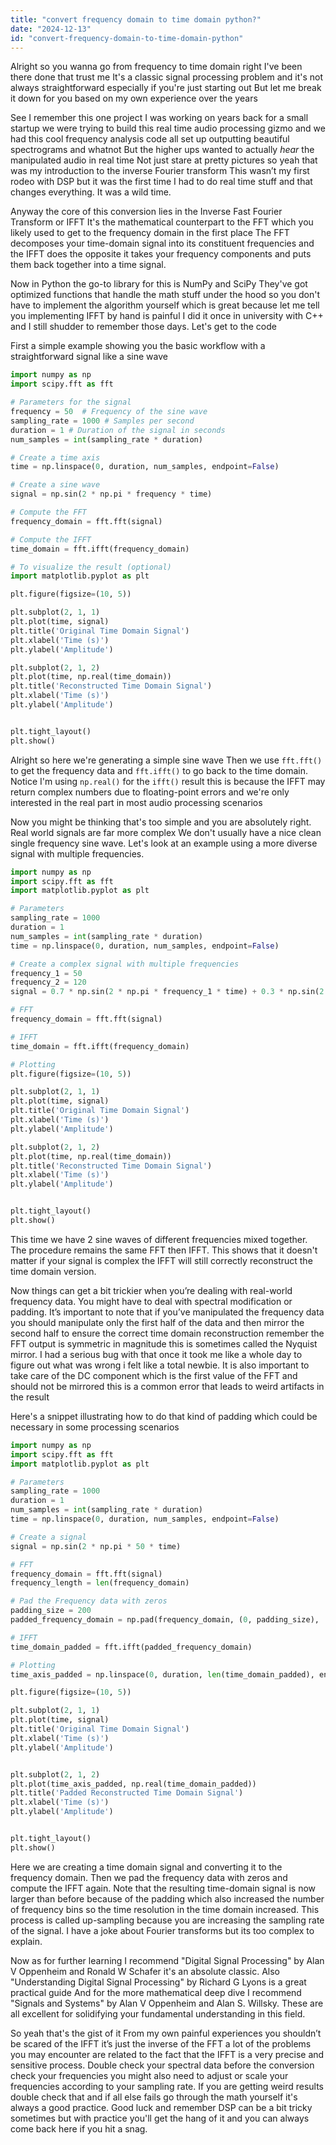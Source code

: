 ```yaml
---
title: "convert frequency domain to time domain python?"
date: "2024-12-13"
id: "convert-frequency-domain-to-time-domain-python"
---
```


Alright so you wanna go from frequency to time domain right I've been there done that trust me It's a classic signal processing problem and it's not always straightforward especially if you're just starting out But let me break it down for you based on my own experience over the years

See I remember this one project I was working on years back for a small startup we were trying to build this real time audio processing gizmo and we had this cool frequency analysis code all set up outputting beautiful spectrograms and whatnot But the higher ups wanted to actually *hear* the manipulated audio in real time Not just stare at pretty pictures so yeah that was my introduction to the inverse Fourier transform This wasn’t my first rodeo with DSP but it was the first time I had to do real time stuff and that changes everything. It was a wild time.

Anyway the core of this conversion lies in the Inverse Fast Fourier Transform or IFFT It's the mathematical counterpart to the FFT which you likely used to get to the frequency domain in the first place The FFT decomposes your time-domain signal into its constituent frequencies and the IFFT does the opposite it takes your frequency components and puts them back together into a time signal.

Now in Python the go-to library for this is NumPy and SciPy They've got optimized functions that handle the math stuff under the hood so you don't have to implement the algorithm yourself which is great because let me tell you implementing IFFT by hand is painful I did it once in university with C++ and I still shudder to remember those days. Let's get to the code

First a simple example showing you the basic workflow with a straightforward signal like a sine wave

```python
import numpy as np
import scipy.fft as fft

# Parameters for the signal
frequency = 50  # Frequency of the sine wave
sampling_rate = 1000 # Samples per second
duration = 1 # Duration of the signal in seconds
num_samples = int(sampling_rate * duration)

# Create a time axis
time = np.linspace(0, duration, num_samples, endpoint=False)

# Create a sine wave
signal = np.sin(2 * np.pi * frequency * time)

# Compute the FFT
frequency_domain = fft.fft(signal)

# Compute the IFFT
time_domain = fft.ifft(frequency_domain)

# To visualize the result (optional)
import matplotlib.pyplot as plt

plt.figure(figsize=(10, 5))

plt.subplot(2, 1, 1)
plt.plot(time, signal)
plt.title('Original Time Domain Signal')
plt.xlabel('Time (s)')
plt.ylabel('Amplitude')

plt.subplot(2, 1, 2)
plt.plot(time, np.real(time_domain))
plt.title('Reconstructed Time Domain Signal')
plt.xlabel('Time (s)')
plt.ylabel('Amplitude')


plt.tight_layout()
plt.show()

```

Alright so here we're generating a simple sine wave Then we use `fft.fft()` to get the frequency data and `fft.ifft()` to go back to the time domain.  Notice I'm using `np.real()` for the `ifft()` result this is because the IFFT may return complex numbers due to floating-point errors and we're only interested in the real part in most audio processing scenarios

Now you might be thinking that's too simple and you are absolutely right. Real world signals are far more complex We don't usually have a nice clean single frequency sine wave. Let's look at an example using a more diverse signal with multiple frequencies.

```python
import numpy as np
import scipy.fft as fft
import matplotlib.pyplot as plt

# Parameters
sampling_rate = 1000
duration = 1
num_samples = int(sampling_rate * duration)
time = np.linspace(0, duration, num_samples, endpoint=False)

# Create a complex signal with multiple frequencies
frequency_1 = 50
frequency_2 = 120
signal = 0.7 * np.sin(2 * np.pi * frequency_1 * time) + 0.3 * np.sin(2 * np.pi * frequency_2 * time)

# FFT
frequency_domain = fft.fft(signal)

# IFFT
time_domain = fft.ifft(frequency_domain)

# Plotting
plt.figure(figsize=(10, 5))

plt.subplot(2, 1, 1)
plt.plot(time, signal)
plt.title('Original Time Domain Signal')
plt.xlabel('Time (s)')
plt.ylabel('Amplitude')

plt.subplot(2, 1, 2)
plt.plot(time, np.real(time_domain))
plt.title('Reconstructed Time Domain Signal')
plt.xlabel('Time (s)')
plt.ylabel('Amplitude')


plt.tight_layout()
plt.show()

```

This time we have 2 sine waves of different frequencies mixed together. The procedure remains the same FFT then IFFT. This shows that it doesn't matter if your signal is complex the IFFT will still correctly reconstruct the time domain version.

Now things can get a bit trickier when you’re dealing with real-world frequency data. You might have to deal with spectral modification or padding. It’s important to note that if you’ve manipulated the frequency data you should manipulate only the first half of the data and then mirror the second half to ensure the correct time domain reconstruction remember the FFT output is symmetric in magnitude this is sometimes called the Nyquist mirror. I had a serious bug with that once it took me like a whole day to figure out what was wrong i felt like a total newbie. It is also important to take care of the DC component which is the first value of the FFT and should not be mirrored this is a common error that leads to weird artifacts in the result

Here's a snippet illustrating how to do that kind of padding which could be necessary in some processing scenarios

```python
import numpy as np
import scipy.fft as fft
import matplotlib.pyplot as plt

# Parameters
sampling_rate = 1000
duration = 1
num_samples = int(sampling_rate * duration)
time = np.linspace(0, duration, num_samples, endpoint=False)

# Create a signal
signal = np.sin(2 * np.pi * 50 * time)

# FFT
frequency_domain = fft.fft(signal)
frequency_length = len(frequency_domain)

# Pad the Frequency data with zeros
padding_size = 200
padded_frequency_domain = np.pad(frequency_domain, (0, padding_size), 'constant')

# IFFT
time_domain_padded = fft.ifft(padded_frequency_domain)

# Plotting
time_axis_padded = np.linspace(0, duration, len(time_domain_padded), endpoint=False)

plt.figure(figsize=(10, 5))

plt.subplot(2, 1, 1)
plt.plot(time, signal)
plt.title('Original Time Domain Signal')
plt.xlabel('Time (s)')
plt.ylabel('Amplitude')


plt.subplot(2, 1, 2)
plt.plot(time_axis_padded, np.real(time_domain_padded))
plt.title('Padded Reconstructed Time Domain Signal')
plt.xlabel('Time (s)')
plt.ylabel('Amplitude')


plt.tight_layout()
plt.show()
```

Here we are creating a time domain signal and converting it to the frequency domain. Then we pad the frequency data with zeros and compute the IFFT again. Note that the resulting time-domain signal is now larger than before because of the padding which also increased the number of frequency bins so the time resolution in the time domain increased. This process is called up-sampling because you are increasing the sampling rate of the signal. I have a joke about Fourier transforms but its too complex to explain.

Now as for further learning I recommend "Digital Signal Processing" by Alan V Oppenheim and Ronald W Schafer it's an absolute classic.  Also "Understanding Digital Signal Processing" by Richard G Lyons is a great practical guide And for the more mathematical deep dive I recommend "Signals and Systems" by Alan V Oppenheim and Alan S. Willsky. These are all excellent for solidifying your fundamental understanding in this field.

So yeah that's the gist of it From my own painful experiences you shouldn’t be scared of the IFFT it’s just the inverse of the FFT a lot of the problems you may encounter are related to the fact that the IFFT is a very precise and sensitive process. Double check your spectral data before the conversion check your frequencies you might also need to adjust or scale your frequencies according to your sampling rate. If you are getting weird results double check that and if all else fails go through the math yourself it's always a good practice. Good luck and remember DSP can be a bit tricky sometimes but with practice you'll get the hang of it and you can always come back here if you hit a snag.
